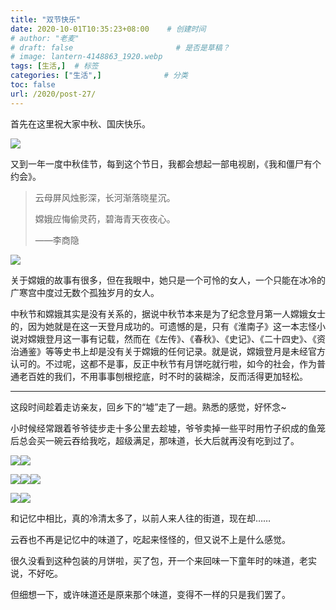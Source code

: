 ```yaml
---
title: "双节快乐"
date: 2020-10-01T10:35:23+08:00    # 创建时间
# author: "老麦"
# draft: false                       # 是否是草稿？
# image: lantern-4148863_1920.webp
tags: [生活,]  # 标签
categories: ["生活",]              # 分类
toc: false
url: /2020/post-27/
---
```


首先在这里祝大家中秋、国庆快乐。

![](https://cdn.qylao.com/laomai/2023/02/27/163fc2aef61293-1.webp)

又到一年一度中秋佳节，每到这个节日，我都会想起一部电视剧，《我和僵尸有个约会》。

> 云母屏风烛影深，长河渐落晓星沉。
>
> 嫦娥应悔偷灵药，碧海青天夜夜心。
>
> ——李商隐

![](https://cdn.qylao.com/laomai/2023/02/27/163fc2aef6a138-1.webp)

关于嫦娥的故事有很多，但在我眼中，她只是一个可怜的女人，一个只能在冰冷的广寒宫中度过无数个孤独岁月的女人。

中秋节和嫦娥其实是没有关系的，据说中秋节本来是为了纪念登月第一人嫦娥女士的，因为她就是在这一天登月成功的。可遗憾的是，只有《淮南子》这一本志怪小说对嫦娥登月这一事有记载，然而在《左传》、《春秋》、《史记》、《二十四史》、《资治通鉴》等等史书上却是没有关于嫦娥的任何记录。就是说，嫦娥登月是未经官方认可的。不过呢，这都不是事，反正中秋节有月饼吃就行啦，如今的社会，作为普通老百姓的我们，不用事事刨根挖底，时不时的装糊涂，反而活得更加轻松。

------

这段时间趁着走访亲友，回乡下的“墟”走了一趟。熟悉的感觉，好怀念~

小时候经常跟着爷爷徒步走十多公里去趁墟，爷爷卖掉一些平时用竹子织成的鱼笼后总会买一碗云吞给我吃，超级满足，那味道，长大后就再没有吃到过了。

![](https://cdn.qylao.com/laomai/2023/02/27/163fc2aef738cf-1.webp)![](https://cdn.qylao.com/laomai/2023/02/27/163fc2aef7b471-1.webp)

![](https://cdn.qylao.com/laomai/2023/02/27/163fc2aef82ea2-1.webp)![](https://cdn.qylao.com/laomai/2023/02/27/163fc2aef8a4b8-1.webp)![](https://cdn.qylao.com/laomai/2023/02/27/163fc2aef9437a-1.webp)

![](https://cdn.qylao.com/laomai/2023/02/27/163fc2aef9b1d1-1.webp)![](https://cdn.qylao.com/laomai/2023/02/27/163fc2aefa3868-1.webp)

和记忆中相比，真的冷清太多了，以前人来人往的街道，现在却……

云吞也不再是记忆中的味道了，吃起来怪怪的，但又说不上是什么感觉。

很久没看到这种包装的月饼啦，买了包，开一个来回味一下童年时的味道，老实说，不好吃。

但细想一下，或许味道还是原来那个味道，变得不一样的只是我们罢了。